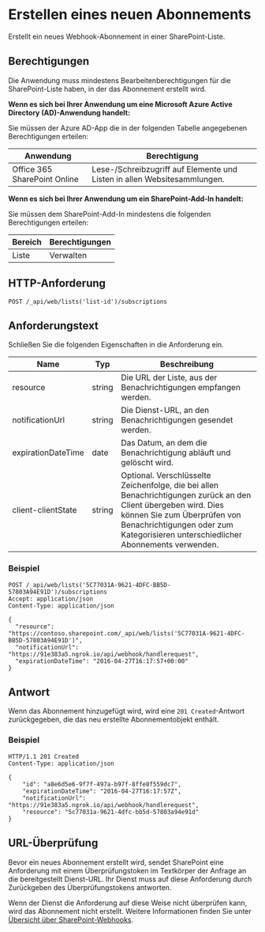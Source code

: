 # <a name="create-a-new-subscription"></a>Erstellen eines neuen Abonnements 

Erstellt ein neues Webhook-Abonnement in einer SharePoint-Liste. 

## <a name="permissions"></a>Berechtigungen

Die Anwendung muss mindestens Bearbeitenberechtigungen für die SharePoint-Liste haben, in der das Abonnement erstellt wird.

**Wenn es sich bei Ihrer Anwendung um eine Microsoft Azure Active Directory (AD)-Anwendung handelt:**

Sie müssen der Azure AD-App die in der folgenden Tabelle angegebenen Berechtigungen erteilen:

Anwendung | Berechtigung 
------------|------------
Office 365 SharePoint Online|Lese-/Schreibzugriff auf Elemente und Listen in allen Websitesammlungen.

**Wenn es sich bei Ihrer Anwendung um ein SharePoint-Add-In handelt:**

Sie müssen dem SharePoint-Add-In mindestens die folgenden Berechtigungen erteilen:

Bereich | Berechtigungen 
------|------------
Liste|Verwalten

## <a name="http-request"></a>HTTP-Anforderung

```
POST /_api/web/lists('list-id')/subscriptions
```

## <a name="request-body"></a>Anforderungstext

Schließen Sie die folgenden Eigenschaften in die Anforderung ein.

Name | Typ | Beschreibung 
-----|------|------------
resource|string|Die URL der Liste, aus der Benachrichtigungen empfangen werden.
notificationUrl|string|Die Dienst-URL, an den Benachrichtigungen gesendet werden.
expirationDateTime|date|Das Datum, an dem die Benachrichtigung abläuft und gelöscht wird.
client-clientState|string|Optional. Verschlüsselte Zeichenfolge, die bei allen Benachrichtigungen zurück an den Client übergeben wird. Dies können Sie zum Überprüfen von Benachrichtigungen oder zum Kategorisieren unterschiedlicher Abonnements verwenden.


### <a name="example"></a>Beispiel

```http
POST /_api/web/lists('5C77031A-9621-4DFC-BB5D-57803A94E91D')/subscriptions
Accept: application/json
Content-Type: application/json

{
  "resource": "https://contoso.sharepoint.com/_api/web/lists('5C77031A-9621-4DFC-BB5D-57803A94E91D')",
  "notificationUrl": "https://91e383a5.ngrok.io/api/webhook/handlerequest",
  "expirationDateTime": "2016-04-27T16:17:57+00:00"
}
```

## <a name="response"></a>Antwort

Wenn das Abonnement hinzugefügt wird, wird eine `201 Created`-Antwort zurückgegeben, die das neu erstellte Abonnementobjekt enthält.

### <a name="example"></a>Beispiel

```http
HTTP/1.1 201 Created
Content-Type: application/json

{
    "id": "a8e6d5e6-9f7f-497a-b97f-8ffe8f559dc7",
    "expirationDateTime": "2016-04-27T16:17:57Z",    
    "notificationUrl": "https://91e383a5.ngrok.io/api/webhook/handlerequest",
    "resource": "5c77031a-9621-4dfc-bb5d-57803a94e91d"
}
```

## <a name="url-validation"></a>URL-Überprüfung

Bevor ein neues Abonnement erstellt wird, sendet SharePoint eine Anforderung mit einem Überprüfungstoken im Textkörper der Anfrage an die bereitgestellt Dienst-URL. Ihr Dienst muss auf diese Anforderung durch Zurückgeben des Überprüfungstokens antworten.

Wenn der Dienst die Anforderung auf diese Weise nicht überprüfen kann, wird das Abonnement nicht erstellt. Weitere Informationen finden Sie unter [Übersicht über SharePoint-Webhooks](../overview-sharepoint-webhooks).
